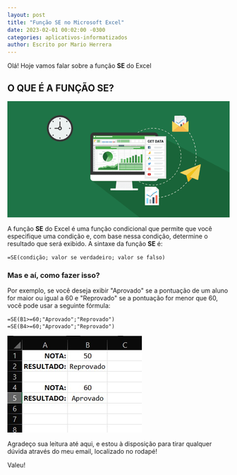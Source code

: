 ```yaml
---
layout: post
title: "Função SE no Microsoft Excel"
date: 2023-02-01 00:02:00 -0300
categories: aplicativos-informatizados
author: Escrito por Mario Herrera
---
```

 
Olá! Hoje vamos falar sobre a função **SE** do Excel

## O QUE É A FUNÇÃO SE?


![](https://github.com/mariopuebla17/blog/blob/main/_images/202302/excel1.jpg?raw=true)

A função **SE** do Excel é uma função condicional que permite que você especifique uma condição e, com base nessa condição, determine o resultado que será exibido. A sintaxe da função **SE** é:

```
=SE(condição; valor se verdadeiro; valor se falso)
```

### Mas e aí, como fazer isso?

Por exemplo, se você deseja exibir "Aprovado" se a pontuação de um aluno for maior ou igual a 60 e "Reprovado" se a pontuação for menor que 60, você pode usar a seguinte fórmula:

```
=SE(B1>=60;"Aprovado";"Reprovado")
=SE(B4>=60;"Aprovado";"Reprovado")
```

![](https://github.com/mariopuebla17/blog/blob/main/_images/202302/excel9.jpg?raw=true)  


Agradeço sua leitura até aqui, e estou à disposição para tirar qualquer dúvida através do meu email, localizado no rodapé!

Valeu!